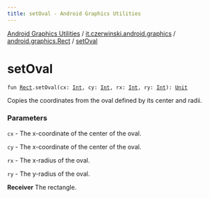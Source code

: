 ```yaml
---
title: setOval - Android Graphics Utilities
---
```


[Android Graphics Utilities](../../index.html) / [it.czerwinski.android.graphics](../index.html) / [android.graphics.Rect](index.html) / [setOval](./set-oval.html)

# setOval

`fun `[`Rect`](https://developer.android.com/reference/android/graphics/Rect.html)`.setOval(cx: `[`Int`](https://kotlinlang.org/api/latest/jvm/stdlib/kotlin/-int/index.html)`, cy: `[`Int`](https://kotlinlang.org/api/latest/jvm/stdlib/kotlin/-int/index.html)`, rx: `[`Int`](https://kotlinlang.org/api/latest/jvm/stdlib/kotlin/-int/index.html)`, ry: `[`Int`](https://kotlinlang.org/api/latest/jvm/stdlib/kotlin/-int/index.html)`): `[`Unit`](https://kotlinlang.org/api/latest/jvm/stdlib/kotlin/-unit/index.html)

Copies the coordinates from the oval defined by its center and radii.

### Parameters

`cx` - The x-coordinate of the center of the oval.

`cy` - The x-coordinate of the center of the oval.

`rx` - The x-radius of the oval.

`ry` - The y-radius of the oval.

**Receiver**
The rectangle.

